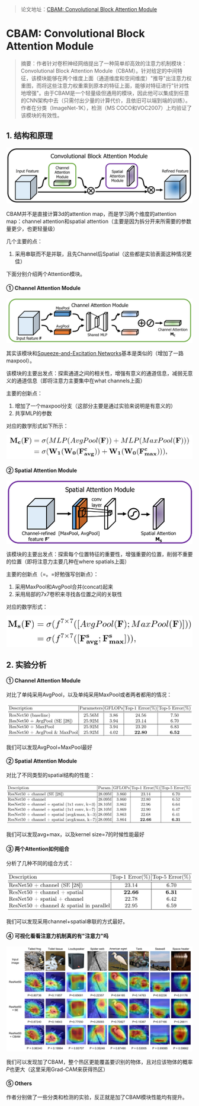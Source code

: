 > 论文地址：[CBAM: Convolutional Block Attention Module](https://arxiv.org/abs/1807.06521)

# CBAM: Convolutional Block Attention Module

> 摘要：作者针对卷积神经网络提出了一种简单却高效的注意力机制模块：Convolutional Block Attention Module（CBAM）。针对给定的中间特征，该模块能够在两个维度上面（通道维度和空间维度）"推导"出注意力权重图，而将这些注意力权重乘到原本的特征上面，能够对特征进行"针对性地增强"。由于CBAM是一个轻量级但通用的模块，因此他可以集成到任意的CNN架构中去（只需付出少量的计算代价，且依旧可以端到端的训练）。作者在分类（ImageNet-1K），检测（MS COCO和VOC2007）上均验证了该模块的有效性。

## 1. 结构和原理

![](png/a1.png)

CBAM并不是直接计算3d的attention map，而是学习两个维度的attention map：channel attention和spatial attention（主要是因为拆分开来所需要的参数量更少，也更轻量级）

几个主要的点：

1. 采用串联而不是并联，且先Channel后Spatial（这些都是实验表面这种情况更佳）

下面分别介绍两个Attention模块。

#### ① Channel Attention Module

![](png/a2.png)

其实该模块和[Squeeze-and-Excitation Networks](https://arxiv.org/abs/1709.01507v2)基本是类似的（增加了一路maxpool）。

该模块的主要出发点：探索通道之间的相关性，增强有意义的通道信息，减弱无意义的通道信息（即将注意力主要集中在what channels上面）

主要的创新点：

1. 增加了一个maxpool分支（这部分主要是通过实验来说明是有意义的）
2. 共享MLP的参数

对应的数学形式如下所示：

![](png/a3.png)

#### ② Spatial Attention Module

![](png/a4.png)

该模块的主要出发点：探索每个位置特征的重要性，增强重要的位置，削弱不重要的位置（即将注意力主要几种在where spatials上面）

主要的创新点（=。=好勉强写创新点）：

1. 采用MaxPool和AvgPool合并(concat)起来
2. 采用局部的7x7卷积来寻找各位置之间的关联性

对应的数学形式：

![](png/a5.png)

## 2. 实验分析

#### ① Channel Attention Module

对比了单纯采用AvgPool，以及单纯采用MaxPool或者两者都用的情况：

![](png/a6.png)

我们可以发现AvgPool+MaxPool最好

#### ② Spatial Attention Module

对比了不同类型的spatial结构的性能：

![](png/a7.png)

我们可以发现avg+max，以及kernel size=7的时候性能最好

#### ③ 两个Attention如何组合

分析了几种不同的组合方式：

![](png/a8.png)

我们可以发现采用channel+spatial串联的方式最好。

#### ④ 可视化看看注意力机制真的有"注意力"吗

![](png/a9.png)

我们可以发现加了CBAM，整个热区更能覆盖要识别的物体，且对应该物体的概率$P$也更大（这里采用Grad-CAM来获得热区）

#### ⑤ Others

作者分别做了一些分类和检测的实验，反正就是加了CBAM模块性能均有提升。